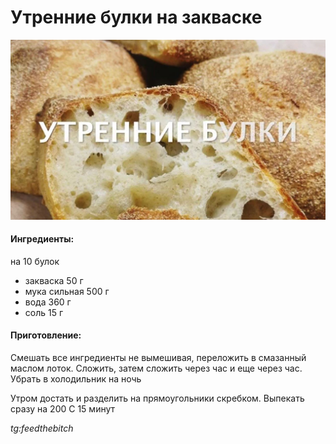 ﻿---
image: ../pics/utrennie-bulki.jpg
---
# Утренние булки на закваске

![Утренние булки на закваске](../pics/utrennie-bulki.jpg)

#### Ингредиенты:

на 10 булок

* закваска 50 г
* мука сильная 500 г
* вода 360 г
* соль 15 г

#### Приготовление:

Смешать все ингредиенты не вымешивая, переложить в смазанный маслом лоток. Сложить, затем сложить через час и еще через час. Убрать в холодильник на ночь

Утром достать и разделить на прямоугольники скребком. Выпекать сразу на 200 С 15 минут

*tg:feedthebitch*
